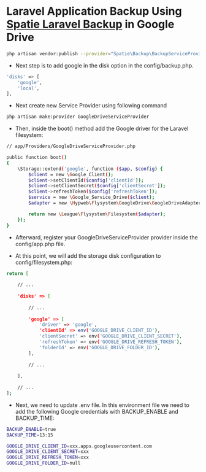 # Laravel Application Backup Using [Spatie Laravel Backup](https://github.com/spatie/laravel-backup) in Google Drive

``` bash
php artisan vendor:publish --provider="Spatie\Backup\BackupServiceProvider"
```
- Next step is to add google in the disk option in the config/backup.php.
``` bash
'disks' => [
    'google',                
    'local',             
],
```
- Next create new Service Provider using following command

``` bash
php artisan make:provider GoogleDriveServiceProvider
```
- Then, inside the boot() method add the Google driver for the Laravel filesystem:
``` bash
// app/Providers/GoogleDriveServiceProvider.php

public function boot()
{
    \Storage::extend('google', function ($app, $config) {
        $client = new \Google_Client();
        $client->setClientId($config['clientId']);
        $client->setClientSecret($config['clientSecret']);
        $client->refreshToken($config['refreshToken']);
        $service = new \Google_Service_Drive($client);
        $adapter = new \Hypweb\Flysystem\GoogleDrive\GoogleDriveAdapter($service, $config['folderId']);

        return new \League\Flysystem\Filesystem($adapter);
    });
}
```

- Afterward, register your GoogleDriveServiceProvider provider inside the config/app.php file.

- At this point, we will add the storage disk configuration to config/filesystem.php:
``` bash
return [
  
    // ...
    
    'disks' => [
        
        // ...
        
        'google' => [
            'driver' => 'google',
            'clientId' => env('GOOGLE_DRIVE_CLIENT_ID'),
            'clientSecret' => env('GOOGLE_DRIVE_CLIENT_SECRET'),
            'refreshToken' => env('GOOGLE_DRIVE_REFRESH_TOKEN'),
            'folderId' => env('GOOGLE_DRIVE_FOLDER_ID'),
        ],
        
        // ...
        
    ],
    
    // ...
];
```

- Next, we need to update .env file. In this environment file we need to add the following Google credentials with BACKUP_ENABLE and BACKUP_TIME:
``` bash
BACKUP_ENABLE=true
BACKUP_TIME=13:15

GOOGLE_DRIVE_CLIENT_ID=xxx.apps.googleusercontent.com
GOOGLE_DRIVE_CLIENT_SECRET=xxx
GOOGLE_DRIVE_REFRESH_TOKEN=xxx
GOOGLE_DRIVE_FOLDER_ID=null
```